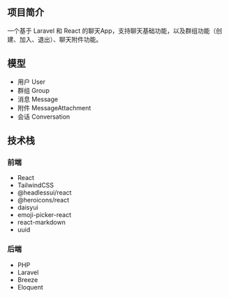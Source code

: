 ## 项目简介

一个基于 Laravel 和 React 的聊天App，支持聊天基础功能，以及群组功能（创建、加入、退出）、聊天附件功能。

## 模型

- 用户 User
- 群组 Group
- 消息 Message
- 附件 MessageAttachment
- 会话 Conversation

## 技术栈

### 前端

- React
- TailwindCSS
- @headlessui/react
- @heroicons/react
- daisyui
- emoji-picker-react
- react-markdown
- uuid

### 后端

- PHP
- Laravel
- Breeze
- Eloquent
